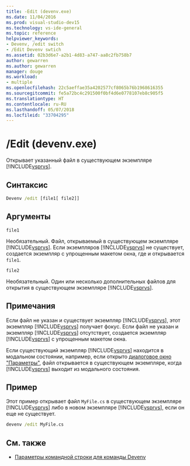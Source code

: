 ```yaml
---
title: -Edit (devenv.exe)
ms.date: 11/04/2016
ms.prod: visual-studio-dev15
ms.technology: vs-ide-general
ms.topic: reference
helpviewer_keywords:
- Devenv, /edit switch
- /Edit Devenv swtich
ms.assetid: 02b3d6e7-a2b1-4d83-a747-aa8c2fb758b7
author: gewarren
ms.author: gewarren
manager: douge
ms.workload:
- multiple
ms.openlocfilehash: 22c5aeffae35a4202577cf8065b76b1968616355
ms.sourcegitcommit: fe5a72bc4c291500f0bf4d6e0778107eb8c905f5
ms.translationtype: HT
ms.contentlocale: ru-RU
ms.lasthandoff: 05/07/2018
ms.locfileid: "33704295"
---
```

# <a name="edit-devenvexe"></a>/Edit (devenv.exe)
Открывает указанный файл в существующем экземпляре [!INCLUDE[vsprvs](../../code-quality/includes/vsprvs_md.md)].

## <a name="syntax"></a>Синтаксис

```cmd
Devenv /edit [file1[ file2]]
```

## <a name="arguments"></a>Аргументы
 `file1`

 Необязательный. Файл, открываемый в существующем экземпляре [!INCLUDE[vsprvs](../../code-quality/includes/vsprvs_md.md)]. Если экземпляров [!INCLUDE[vsprvs](../../code-quality/includes/vsprvs_md.md)] не существует, создается экземпляр с упрощенным макетом окна, где и открывается `file1`.

 `file2`

 Необязательный. Один или несколько дополнительных файлов для открытия в существующем экземпляре [!INCLUDE[vsprvs](../../code-quality/includes/vsprvs_md.md)].

## <a name="remarks"></a>Примечания
 Если файл не указан и существует экземпляр [!INCLUDE[vsprvs](../../code-quality/includes/vsprvs_md.md)], этот экземпляр [!INCLUDE[vsprvs](../../code-quality/includes/vsprvs_md.md)] получает фокус. Если файл не указан и экземпляр [!INCLUDE[vsprvs](../../code-quality/includes/vsprvs_md.md)] отсутствует, создается экземпляр [!INCLUDE[vsprvs](../../code-quality/includes/vsprvs_md.md)] с упрощенным макетом окна.

 Если существующий экземпляр [!INCLUDE[vsprvs](../../code-quality/includes/vsprvs_md.md)] находится в модальном состоянии, например, если открыто [диалоговое окно "Параметры"](../../ide/reference/options-dialog-box-visual-studio.md), файл открывается в существующем экземпляре, когда [!INCLUDE[vsprvs](../../code-quality/includes/vsprvs_md.md)] выходит из модального состояния.

## <a name="example"></a>Пример
 Этот пример открывает файл `MyFile.cs` в существующем экземпляре [!INCLUDE[vsprvs](../../code-quality/includes/vsprvs_md.md)] либо в новом экземпляре [!INCLUDE[vsprvs](../../code-quality/includes/vsprvs_md.md)], если он еще не существует.

```cmd
devenv /edit MyFile.cs
```

## <a name="see-also"></a>См. также

- [Параметры командной строки для команды Devenv](../../ide/reference/devenv-command-line-switches.md)